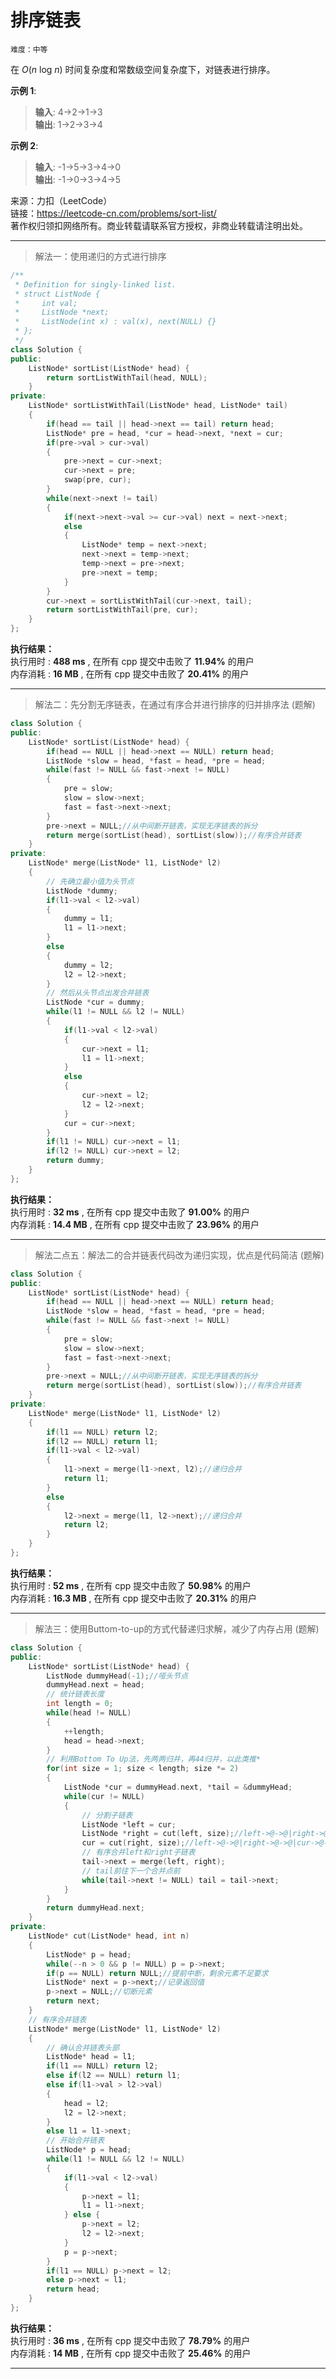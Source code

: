 # 排序链表 #  
`难度：中等` 

在 *O*(*n* log *n*) 时间复杂度和常数级空间复杂度下，对链表进行排序。  

**示例 1**:  
>**输入**: 4->2->1->3  
>**输出**: 1->2->3->4  

**示例 2**:  
>**输入**: -1->5->3->4->0  
>**输出**: -1->0->3->4->5  

来源：力扣（LeetCode）  
链接：https://leetcode-cn.com/problems/sort-list/  
著作权归领扣网络所有。商业转载请联系官方授权，非商业转载请注明出处。  

---  
>解法一：使用递归的方式进行排序  

```C++  
/**
 * Definition for singly-linked list.
 * struct ListNode {
 *     int val;
 *     ListNode *next;
 *     ListNode(int x) : val(x), next(NULL) {}
 * };
 */
class Solution {
public:
    ListNode* sortList(ListNode* head) {
        return sortListWithTail(head, NULL);
    }
private:
    ListNode* sortListWithTail(ListNode* head, ListNode* tail)
    {
        if(head == tail || head->next == tail) return head;
        ListNode* pre = head, *cur = head->next, *next = cur;
        if(pre->val > cur->val)
        {
            pre->next = cur->next;
            cur->next = pre;
            swap(pre, cur);
        }
        while(next->next != tail)
        {
            if(next->next->val >= cur->val) next = next->next;
            else
            {
                ListNode* temp = next->next;
                next->next = temp->next;
                temp->next = pre->next;
                pre->next = temp;
            }
        }
        cur->next = sortListWithTail(cur->next, tail);
        return sortListWithTail(pre, cur);
    }
};
```  

**执行结果：**  
执行用时 : **488 ms** , 在所有 cpp 提交中击败了 **11.94%** 的用户  
内存消耗 : **16 MB** , 在所有 cpp 提交中击败了 **20.41%** 的用户  

---  
>解法二：先分割无序链表，在通过有序合并进行排序的归并排序法 (题解)  

```C++  
class Solution {
public:
    ListNode* sortList(ListNode* head) {
        if(head == NULL || head->next == NULL) return head;
        ListNode *slow = head, *fast = head, *pre = head;
        while(fast != NULL && fast->next != NULL)
        {
            pre = slow;
            slow = slow->next;
            fast = fast->next->next;
        }
        pre->next = NULL;//从中间断开链表，实现无序链表的拆分
        return merge(sortList(head), sortList(slow));//有序合并链表
    }
private:
    ListNode* merge(ListNode* l1, ListNode* l2)
    {
        // 先确立最小值为头节点
        ListNode *dummy;
        if(l1->val < l2->val)
        {
            dummy = l1;
            l1 = l1->next;
        }
        else
        {
            dummy = l2;
            l2 = l2->next;
        }
        // 然后从头节点出发合并链表
        ListNode *cur = dummy;
        while(l1 != NULL && l2 != NULL)
        {
            if(l1->val < l2->val)
            {
                cur->next = l1;
                l1 = l1->next;
            }
            else
            {
                cur->next = l2;
                l2 = l2->next;
            }
            cur = cur->next;
        }
        if(l1 != NULL) cur->next = l1;
        if(l2 != NULL) cur->next = l2;
        return dummy;
    }
};
```  

**执行结果：**  
执行用时 : **32 ms** , 在所有 cpp 提交中击败了 **91.00%** 的用户  
内存消耗 : **14.4 MB** , 在所有 cpp 提交中击败了 **23.96%** 的用户  

---  
>解法二点五：解法二的合并链表代码改为递归实现，优点是代码简洁 (题解)  

```C++  
class Solution {
public:
    ListNode* sortList(ListNode* head) {
        if(head == NULL || head->next == NULL) return head;
        ListNode *slow = head, *fast = head, *pre = head;
        while(fast != NULL && fast->next != NULL)
        {
            pre = slow;
            slow = slow->next;
            fast = fast->next->next;
        }
        pre->next = NULL;//从中间断开链表，实现无序链表的拆分
        return merge(sortList(head), sortList(slow));//有序合并链表
    }
private:
    ListNode* merge(ListNode* l1, ListNode* l2)
    {
        if(l1 == NULL) return l2;
        if(l2 == NULL) return l1;
        if(l1->val < l2->val)
        {
            l1->next = merge(l1->next, l2);//递归合并
            return l1;
        }
        else
        {
            l2->next = merge(l1, l2->next);//递归合并
            return l2;
        }
    }
};
```  

**执行结果：**  
执行用时 : **52 ms** , 在所有 cpp 提交中击败了 **50.98%** 的用户  
内存消耗 : **16.3 MB** , 在所有 cpp 提交中击败了 **20.31%** 的用户  

---  
>解法三：使用Buttom-to-up的方式代替递归求解，减少了内存占用 (题解)  

```C++  
class Solution {
public:
    ListNode* sortList(ListNode* head) {
        ListNode dummyHead(-1);//哑头节点
        dummyHead.next = head;
        // 统计链表长度
        int length = 0;
        while(head != NULL)
        {
            ++length;
            head = head->next;
        }
        // 利用Bottom To Up法，先两两归并，再44归并，以此类推*
        for(int size = 1; size < length; size *= 2)
        {
            ListNode *cur = dummyHead.next, *tail = &dummyHead;
            while(cur != NULL)
            {
                // 分割子链表
                ListNode *left = cur;
                ListNode *right = cut(left, size);//left->@->@|right->@->@->@...
                cur = cut(right, size);//left->@->@|right->@->@|cur->@->...
                // 有序合并left和right子链表
                tail->next = merge(left, right);
                // tail前往下一个合并点前
                while(tail->next != NULL) tail = tail->next;
            }
        }
        return dummyHead.next;
    }
private:
    ListNode* cut(ListNode* head, int n)
    {
        ListNode* p = head;
        while(--n > 0 && p != NULL) p = p->next;
        if(p == NULL) return NULL;//提前中断，剩余元素不足要求
        ListNode* next = p->next;//记录返回值
        p->next = NULL;//切断元素
        return next;
    }
    // 有序合并链表
    ListNode* merge(ListNode* l1, ListNode* l2)
    {
        // 确认合并链表头部
        ListNode* head = l1;
        if(l1 == NULL) return l2;
        else if(l2 == NULL) return l1;
        else if(l1->val > l2->val)
        {
            head = l2;
            l2 = l2->next;
        }
        else l1 = l1->next;
        // 开始合并链表
        ListNode* p = head;
        while(l1 != NULL && l2 != NULL)
        {
            if(l1->val < l2->val)
            {
                p->next = l1;
                l1 = l1->next;       
            } else {
                p->next = l2;
                l2 = l2->next;
            }
            p = p->next;
        }
        if(l1 == NULL) p->next = l2;
        else p->next = l1;
        return head;
    }
};
```  

**执行结果：**  
执行用时 : **36 ms** , 在所有 cpp 提交中击败了 **78.79%** 的用户  
内存消耗 : **14 MB** , 在所有 cpp 提交中击败了 **25.46%** 的用户  

---  